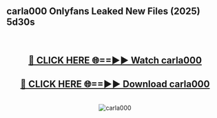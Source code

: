 <h2>carla000 Onlyfans Leaked New Files (2025) 5d30s</h2>
<br>
<div align="center">
<h2><a href="https://mediafiles.top/carla000&ref=git" rel="nofollow">🔴 CLICK HERE 🌐==►► Watch carla000</a></h2>
<h2><a href="https://mediafiles.top/carla000&ref=git" rel="nofollow">🔴 CLICK HERE 🌐==►► Download carla000</a></h2>
<br>
<a href="https://mediafiles.top/carla000&ref=git" rel="nofollow" data-target="animated-image.originalLink"><img src="https://i.ibb.co.com/xMMVF88/686577567.gif" alt="carla000" style="max-width: 100%; display: inline-block;" data-target="animated-image.originalImage"></a>
</div>
<br>
<br>